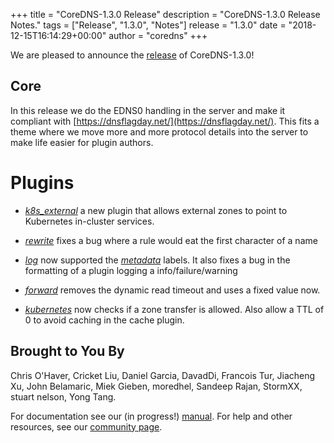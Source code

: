 +++
title = "CoreDNS-1.3.0 Release"
description = "CoreDNS-1.3.0 Release Notes."
tags = ["Release", "1.3.0", "Notes"]
release = "1.3.0"
date = "2018-12-15T16:14:29+00:00"
author = "coredns"
+++

We are pleased to announce the [release](https://github.com/fdurand/coredns/releases/tag/v1.3.0) of
CoreDNS-1.3.0!

## Core

In this release we do the EDNS0 handling in the server and make it compliant with
[https://dnsflagday.net/](https://dnsflagday.net/). This fits a theme where we move more and more
protocol details into the server to make life easier for plugin authors.

# Plugins

*  [*k8s_external*](/plugins/k8s_external) a new plugin that allows external zones to point to
   Kubernetes in-cluster services.

*  [*rewrite*](/plugins/rewrite) fixes a bug where a rule would eat the first character of a name

*  [*log*](/plugins/log) now supported the [*metadata*](/plugins/metadata) labels. It also fixes a
   bug in the formatting of a plugin logging a info/failure/warning

*  [*forward*](/plugins/forward) removes the dynamic read timeout and uses a fixed value now.

*  [*kubernetes*](/plugins/kubernetes) now checks if a zone transfer is allowed. Also allow a TTL of
   0 to avoid caching in the cache plugin.

## Brought to You By

Chris O'Haver,
Cricket Liu,
Daniel Garcia,
DavadDi,
Francois Tur,
Jiacheng Xu,
John Belamaric,
Miek Gieben,
moredhel,
Sandeep Rajan,
StormXX,
stuart nelson,
Yong Tang.

For documentation see our (in progress!) [manual](/manual). For help and other resources, see our
[community page](https://coredns.io/community/).
